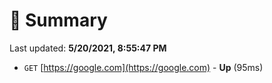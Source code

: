 # 📖 Summary
Last updated: **5/20/2021, 8:55:47 PM**

- `GET` [https://google.com](https://google.com) - **Up** (95ms)
